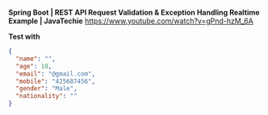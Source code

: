 **Spring Boot | REST API Request Validation & Exception Handling Realtime Example | JavaTechie**
https://www.youtube.com/watch?v=gPnd-hzM_6A

**Test with**

```json
{
  "name": "",
  "age": 10,
  "email": "@gmail.com",
  "mobile": "425687456",
  "gender": "Male",
  "nationality": ""
}
```